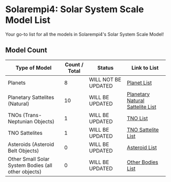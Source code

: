 # Solarempi4: Solar System Scale Model List
Your go-to list for all the models in Solarempi4's Solar System Scale Model!

## Model Count
| Type of Model | Count / Total | Status | Link to List |
|---------------|---------------|--------|--------------|
| Planets | 8 | WILL NOT BE UPDATED | [Planet List](planetlist.md) |
| Planetary Sattelites (Natural) | 10 | WILL BE UPDATED | [Planetary Natural Sattelite List](planetmoonlist.md) |
| TNOs (Trans-Neptunian Objects) | 1 | WILL BE UPDATED | [TNO List](tnolist.md) |
| TNO Sattelites | 1 | WILL BE UPDATED | [TNO Sattelite List](tnomoonlist.md) |
| Asteroids (Asteroid Belt Objects) | 0 | WILL BE UPDATED | [Asteroid List](asteroidlist.md) |
| Other Small Solar System Bodies (all other objects) | 0 | WILL BE UPDATED | [Other Bodies List](smallbodieslist.md) |
